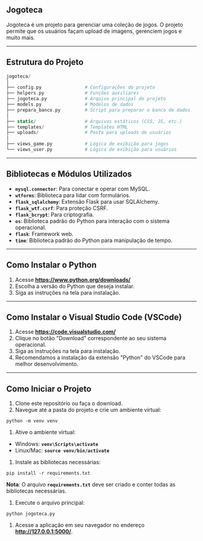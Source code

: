 ## **Jogoteca**

Jogoteca é um projeto para gerenciar uma coleção de jogos. O projeto permite que os usuários façam upload de imagens, gerenciem jogos e muito mais.

---

## **Estrutura do Projeto**

```php
jogoteca/
│
├── config.py                # Configurações do projeto
├── helpers.py               # Funções auxiliares
├── jogoteca.py              # Arquivo principal do projeto
├── models.py                # Modelos de dados
├── prepara_banco.py         # Script para preparar o banco de dados
│
├── static/                  # Arquivos estáticos (CSS, JS, etc.)
├── templates/               # Templates HTML
├── uploads/                 # Pasta para uploads de usuários
│
├── views_game.py            # Lógica de exibição para jogos
└── views_user.py            # Lógica de exibição para usuários

```

---

## **Bibliotecas e Módulos Utilizados**

- **`mysql.connector`**: Para conectar e operar com MySQL.
- **`wtforms`**: Biblioteca para lidar com formulários.
- **`flask_sqlalchemy`**: Extensão Flask para usar SQLAlchemy.
- **`flask_wtf.csrf`**: Para proteção CSRF.
- **`flask_bcrypt`**: Para criptografia.
- **`os`**: Biblioteca padrão do Python para interação com o sistema operacional.
- **`flask`**: Framework web.
- **`time`**: Biblioteca padrão do Python para manipulação de tempo.

---

## **Como Instalar o Python**

1. Acesse **https://www.python.org/downloads/**
2. Escolha a versão do Python que deseja instalar.
3. Siga as instruções na tela para instalação.

---

## **Como Instalar o Visual Studio Code (VSCode)**

1. Acesse **https://code.visualstudio.com/**
2. Clique no botão "Download" correspondente ao seu sistema operacional.
3. Siga as instruções na tela para instalação.
4. Recomendamos a instalação da extensão "Python" do VSCode para melhor desenvolvimento.

---

## **Como Iniciar o Projeto**

1. Clone este repositório ou faça o download.
2. Navegue até a pasta do projeto e crie um ambiente virtual:

```
python -m venv venv
```

1. Ative o ambiente virtual:
- Windows: **`venv\Scripts\activate`**
- Linux/Mac: **`source venv/bin/activate`**
1. Instale as bibliotecas necessárias:

```
pip install -r requirements.txt
```

**Nota**: O arquivo **`requirements.txt`** deve ser criado e conter todas as bibliotecas necessárias.

1. Execute o arquivo principal:

```
python jogoteca.py
```

1. Acesse a aplicação em seu navegador no endereço **http://127.0.0.1:5000/**.

